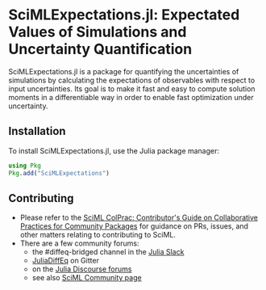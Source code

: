 # SciMLExpectations.jl: Expectated Values of Simulations and Uncertainty Quantification

SciMLExpectations.jl is a package for quantifying the uncertainties of simulations by
calculating the expectations of observables with respect to input uncertainties. Its goal
is to make it fast and easy to compute solution moments in a differentiable way in order
to enable fast optimization under uncertainty.

## Installation

To install SciMLExpectations.jl, use the Julia package manager:

```julia
using Pkg
Pkg.add("SciMLExpectations")
```

## Contributing

- Please refer to the
  [SciML ColPrac: Contributor's Guide on Collaborative Practices for Community Packages](https://github.com/SciML/ColPrac/blob/master/README.md)
  for guidance on PRs, issues, and other matters relating to contributing to SciML.
- There are a few community forums:
    - the #diffeq-bridged channel in the [Julia Slack](https://julialang.org/slack/)
    - [JuliaDiffEq](https://gitter.im/JuliaDiffEq/Lobby) on Gitter
    - on the [Julia Discourse forums](https://discourse.julialang.org)
    - see also [SciML Community page](https://sciml.ai/community/)
